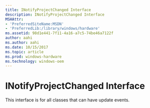 ```yaml
---
title: INotifyProjectChanged Interface
description: INotifyProjectChanged Interface
MSHAttr:
- 'PreferredSiteName:MSDN'
- 'PreferredLib:/library/windows/hardware'
ms.assetid: 98d1e441-7f11-4a16-a7c5-74be46a7122f
author: aahi
ms.author: aahi
ms.date: 10/15/2017
ms.topic: article
ms.prod: windows-hardware
ms.technology: windows-oem
---
```


# INotifyProjectChanged Interface


This interface is for all classes that can have update events.

 

 






